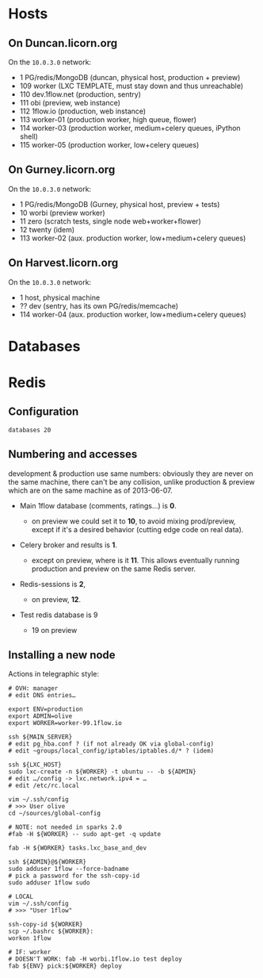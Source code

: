 
# Hosts

## On Duncan.licorn.org

On the `10.0.3.0` network:

- 1     PG/redis/MongoDB (duncan, physical host, production + preview)
- 109    worker (LXC TEMPLATE, must stay down and thus unreachable)
- 110    dev.1flow.net (production, sentry)
- 111    obi (preview, web instance)
- 112    1flow.io (production, web instance)
- 113    worker-01 (production worker, high queue, flower)
- 114    worker-03 (production worker, medium+celery queues, iPython shell)
- 115    worker-05 (production worker, low+celery queues)

## On Gurney.licorn.org

On the `10.0.3.0` network:

- 1     PG/redis/MongoDB (Gurney, physical host, preview + tests)
- 10    worbi (preview worker)
- 11    zero (scratch tests, single node web+worker+flower)
- 12    twenty (idem)
- 113    worker-02 (aux. production worker, low+medium+celery queues)

## On Harvest.licorn.org

On the `10.0.3.0` network:

- 1     host, physical machine
- ??    dev (sentry, has its own PG/redis/memcache)
- 114    worker-04 (aux. production worker, low+medium+celery queues)

# Databases

# Redis

## Configuration

    databases 20

## Numbering and accesses

development & production use same numbers: obviously they are never on the same
machine, there can't be any collision, unlike production & preview which are
on the same machine as of 2013-06-07.

- Main 1flow database (comments, ratings…) is **0**.
    - on preview we could set it to **10**, to avoid mixing prod/preview, except
      if it's a desired behavior (cutting edge code on real data).

- Celery broker and results is **1**.
    - except on preview, where is it **11**. This allows eventually running production and preview on the same Redis server.

- Redis-sessions is **2**,
    - on preview, **12**.

- Test redis database is 9
    - 19 on preview


## Installing a new node

Actions in telegraphic style:

    # OVH: manager
    # edit DNS entries…

    export ENV=production
    export ADMIN=olive
    export WORKER=worker-99.1flow.io

    ssh ${MAIN_SERVER}
    # edit pg_hba.conf ? (if not already OK via global-config)
    # edit ~groups/local_config/iptables/iptables.d/* ? (idem)

    ssh ${LXC_HOST}
    sudo lxc-create -n ${WORKER} -t ubuntu -- -b ${ADMIN}
    # edit …/config -> lxc.network.ipv4 = …
    # edit /etc/rc.local

    vim ~/.ssh/config
    # >>> User olive
    cd ~/sources/global-config

    # NOTE: not needed in sparks 2.0
    #fab -H ${WORKER} -- sudo apt-get -q update

    fab -H ${WORKER} tasks.lxc_base_and_dev

    ssh ${ADMIN}@${WORKER}
    sudo adduser 1flow --force-badname
    # pick a password for the ssh-copy-id
    sudo adduser 1flow sudo

    # LOCAL
    vim ~/.ssh/config
    # >>> "User 1flow"

    ssh-copy-id ${WORKER}
    scp ~/.bashrc ${WORKER}:
    workon 1flow

    # IF: worker
    # DOESN'T WORK: fab -H worbi.1flow.io test deploy
    fab ${ENV} pick:${WORKER} deploy

